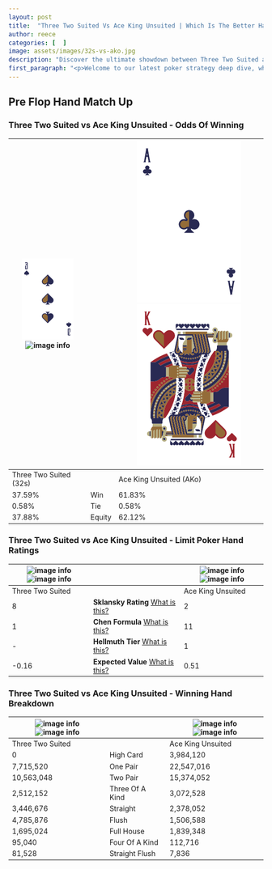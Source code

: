 ```yaml
---
layout: post
title:  "Three Two Suited Vs Ace King Unsuited | Which Is The Better Hand In Poker? A Complete Guide"
author: reece
categories: [  ]
image: assets/images/32s-vs-ako.jpg
description: "Discover the ultimate showdown between Three Two Suited and Ace King Unsuited in poker! Uncover the odds, strategies, and scenarios where one hand triumphs over the other. Get ready to up your poker game with this thrilling analysis."
first_paragraph: "<p>Welcome to our latest poker strategy deep dive, where we're pitting two distinct hands against each other in a high-stakes showdown: Three Two Suited vs Ace King Unsuited.</p><p>In the dynamic world of poker, every decision counts, and knowing which hand holds the upper hand is key to your success at the table.</p><p>In this article, we'll dissect these two hands, explore the scenarios where one dominates the other, and equip you with the knowledge to make strategic choices that can tip the odds in your favor.</p><p>Get ready to unravel the intriguing dynamics of these poker hands and elevate your game to new heights.</p>"
---
```




[comment]: # (sp0)

## Pre Flop Hand Match Up

<div class="table hand-ratings" markdown="1"> 



### Three Two Suited vs Ace King Unsuited - Odds Of Winning


    
| ![image info](assets/images/hand1/3.png) ![image info](assets/images/hand1/2s.png) |  | ![image info](assets/images/hand2/a.png) ![image info](assets/images/hand2/ko.png) |
| -------- | -------- | -------- |
| Three Two Suited (32s) |  | Ace King Unsuited (AKo) |
| 37.59% | Win | 61.83% |
| 0.58% | Tie | 0.58% |
| 37.88% | Equity | 62.12% |




[comment]: # (sp1)



### Three Two Suited vs Ace King Unsuited - Limit Poker Hand Ratings


    
| ![image info](https://www.riverpairs.com/assets/images/hand1/3.png) ![image info](https://www.riverpairs.com/assets/images/hand1/2s.png) |  | ![image info](https://www.riverpairs.com/assets/images/hand2/a.png) ![image info](https://www.riverpairs.com/assets/images/hand2/ko.png) |
| -------- | -------- | -------- |
| Three Two Suited |  | Ace King Unsuited |
| 8 | **Sklansky Rating** [What is this?](/sklansky-rating-explained) | 2 |
| 1 | **Chen Formula** [What is this?](/chen-formula-explained) | 11 |
| - | **Hellmuth Tier** [What is this?](/Hellmuth-tier-explained) | 1 |
| -0.16 | **Expected Value** [What is this?](/expected-value-explained) | 0.51 |




[comment]: # (sp2)



### Three Two Suited vs Ace King Unsuited - Winning Hand Breakdown


    
| ![image info](https://www.riverpairs.com/assets/images/hand1/3.png) ![image info](https://www.riverpairs.com/assets/images/hand1/2s.png) |  | ![image info](https://www.riverpairs.com/assets/images/hand2/a.png) ![image info](https://www.riverpairs.com/assets/images/hand2/ko.png) |
| -------- | -------- | -------- |
| Three Two Suited |  | Ace King Unsuited |
| 0 | High Card | 3,984,120 |
| 7,715,520 | One Pair | 22,547,016 |
| 10,563,048 | Two Pair | 15,374,052 |
| 2,512,152 | Three Of A Kind | 3,072,528 |
| 3,446,676 | Straight | 2,378,052 |
| 4,785,876 | Flush | 1,506,588 |
| 1,695,024 | Full House | 1,839,348 |
| 95,040 | Four Of A Kind | 112,716 |
| 81,528 | Straight Flush | 7,836 |




[comment]: # (sp3)



</div>

[comment]: # (sp4)



[comment]: # (sp5)

